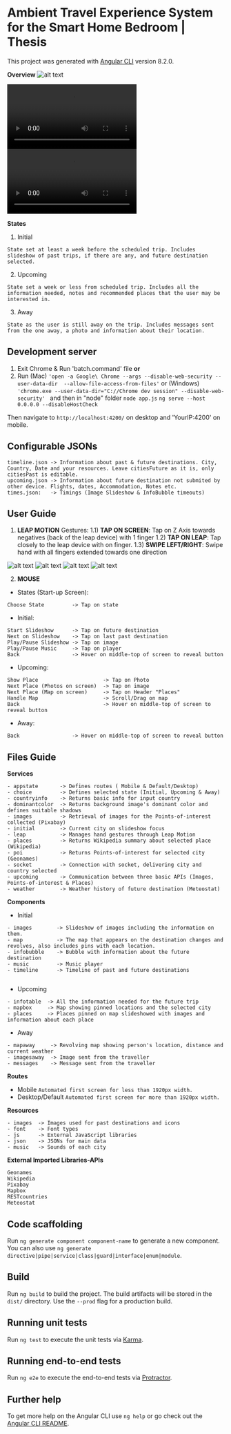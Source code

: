 # Ambient Travel Experience System for the Smart Home Bedroom | Thesis

This project was generated with [Angular CLI](https://github.com/angular/angular-cli) version 8.2.0.


**Overview**
![alt text](guide/thesis-presentation.png)

![](guide/thesis1.mp4)
![](guide/thesis2.mp4)





**States**
1) Initial
```
State set at least a week before the scheduled trip. Includes slideshow of past trips, if there are any, and future destination selected.
```
2) Upcoming
```
State set a week or less from scheduled trip. Includes all the information needed, notes and recommended places that the user may be interested in.
```

3) Away

```
State as the user is still away on the trip. Includes messages sent from the one away, a photo and information about their location.
```
## Development server


1) Exit Chrome & Run 'batch.command' file 
**or** 
2) Run (Mac) `'open -a Google\ Chrome --args --disable-web-security --user-data-dir  --allow-file-access-from-files'` or (Windows) `'chrome.exe --user-data-dir="C://Chrome dev session" --disable-web-security' `
and then
in "node" folder `node app.js`
`ng serve --host 0.0.0.0 --disableHostCheck`

Then navigate to `http://localhost:4200/` on desktop and 'YourIP:4200' on mobile.



## Configurable JSONs

    timeline.json -> Information about past & future destinations. City, Country, Date and your resources. Leave citiesFuture as it is, only citiesPast is editable.
    upcoming.json -> Information about future destination not submited by other device. Flights, dates, Accommodation, Notes etc.
    times.json:   -> Timings (Image Slideshow & InfoBubble timeouts)

## User Guide 
1) **LEAP MOTION**
Gestures:
1.1) **TAP ON SCREEN**: Tap on Z Axis towards negatives (back of the leap device) with 1 finger
1.2) **TAP ON LEAP**: Tap closely to the leap device with on finger.
1.3) **SWIPE LEFT/RIGHT**: Swipe hand with all fingers extended towards one direction

![alt text](guide/states.png)
![alt text](guide/initial.png)
![alt text](guide/upcoming.png)
![alt text](guide/away.png)


2) **MOUSE**
* States (Start-up Screen): 
```
Choose State         -> Tap on state
```
* Initial: 
```
Start Slideshow      -> Tap on future destination
Next on Slideshow    -> Tap on last past destination
Play/Pause Slideshow -> Tap on image
Play/Pause Music     -> Tap on player
Back                 -> Hover on middle-top of screen to reveal button
```
* Upcoming: 
```
Show Place                     -> Tap on Photo
Next Place (Photos on screen)  -> Tap on image
Next Place (Map on screen)     -> Tap on Header "Places"
Handle Map                     -> Scroll/Drag on map
Back                           -> Hover on middle-top of screen to reveal button
```
* Away: 
```
Back                 -> Hover on middle-top of screen to reveal button
```


## Files Guide

**Services**
```
- appstate       -> Defines routes ( Mobile & Default/Desktop)
- choice         -> Defines selected state (Initial, Upcoming & Away)
- countryinfo    -> Returns basic info for input country 
- dominantcolor  -> Returns background image's dominant color and defines suitable shadows
- images         -> Retrieval of images for the Points-of-interest collected (Pixabay)
- initial        -> Current city on slideshow focus
- leap           -> Manages hand gestures through Leap Motion
- places         -> Returns Wikipedia summary about selected place (Wikipedia)
- poi            -> Returns Points-of-interest for selected city (Geonames)
- socket         -> Connection with socket, delivering city and country selected
- upcoming       -> Communication between three basic APIs (Images, Points-of-interest & Places)
- weather        -> Weather history of future destination (Meteostat)

```
**Components**
* Initial
```
- images        -> Slideshow of images including the information on them.
- map           -> The map that appears on the destination changes and revolves, also includes pins with each location.
- infobubble    -> Bubble with information about the future destination
- music         -> Music player 
- timeline      -> Timeline of past and future destinations


```
* Upcoming
```
- infotable  -> All the information needed for the future trip
- mapbox     -> Map showing pinned locations and the selected city
- places     -> Places pinned on map slideshowed with images and information about each place

```
* Away
```
- mapaway     -> Revolving map showing person's location, distance and current weather
- imagesaway  -> Image sent from the traveller
- messages    -> Message sent from the traveller

```
**Routes**

* Mobile
``
Automated first screen for less than 1920px width.
``
* Desktop/Default
``
Automated first screen for more than 1920px width.
``

**Resources**
```
- images  -> Images used for past destinations and icons
- font    -> Font types
- js      -> External JavaScript libraries
- json    -> JSONs for main data
- music   -> Sounds of each city

```
**External Imported Libraries-APIs**
```
Geonames
Wikipedia
Pixabay
Mapbox
RESTcountries
Meteostat
```







## Code scaffolding

Run `ng generate component component-name` to generate a new component. You can also use `ng generate directive|pipe|service|class|guard|interface|enum|module`.

## Build

Run `ng build` to build the project. The build artifacts will be stored in the `dist/` directory. Use the `--prod` flag for a production build.

## Running unit tests

Run `ng test` to execute the unit tests via [Karma](https://karma-runner.github.io).

## Running end-to-end tests

Run `ng e2e` to execute the end-to-end tests via [Protractor](http://www.protractortest.org/).

## Further help

To get more help on the Angular CLI use `ng help` or go check out the [Angular CLI README](https://github.com/angular/angular-cli/blob/master/README.md).
